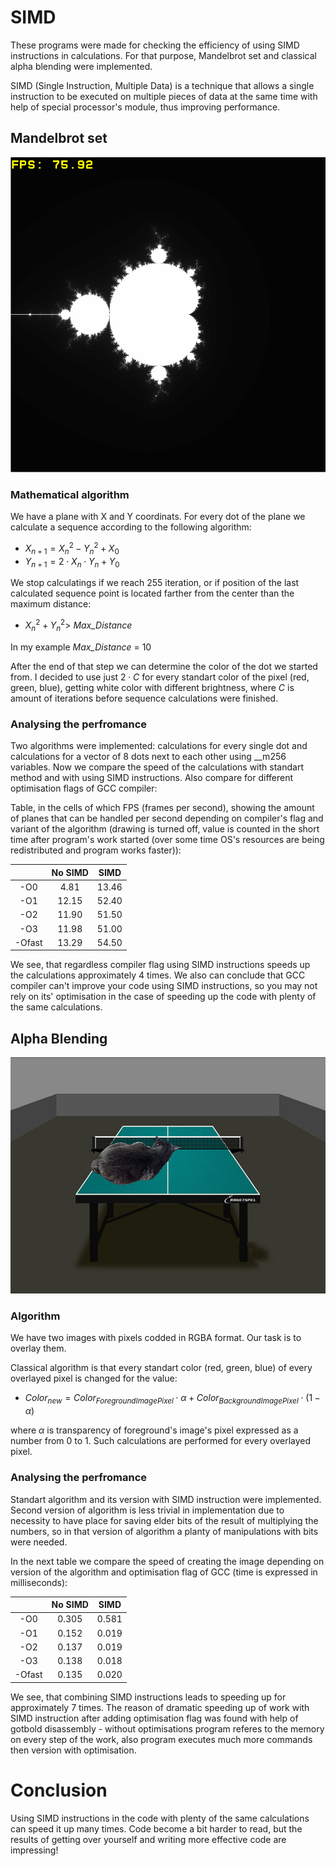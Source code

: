 # SIMD
These programs were made for checking the efficiency of using SIMD instructions in calculations. For that purpose, Mandelbrot set and classical alpha blending were implemented.

SIMD (Single Instruction, Multiple Data) is a technique that allows a single instruction to be executed on multiple pieces of data at the same time with help of special processor's module, thus improving performance. 

## Mandelbrot set

<img src="img/mandelbrot_img.png">

### Mathematical algorithm

We have a plane with X and Y coordinats. For every dot of the plane we calculate a sequence according to the following algorithm:
- $X_{n+1} = X_n^2 - Y_n^2 + X_0$
- $Y_{n+1} = 2 \cdot X_n \cdot Y_n + Y_0$

We stop calculatings if we reach 255 iteration, or if position of the last calculated sequence point is located farther from the center than the maximum distance:
- $X_{n}^2 + Y_{n}^2 >$ *Max_Distance*

In my example *Max_Distance* = 10

After the end of that step we can determine the color of the dot we started from. I decided to use just $2 \cdot C$ for every standart color of the pixel (red, green, blue), getting white color with different brightness, where $C$ is amount of iterations before sequence calculations were finished.

### Analysing the perfromance

Two algorithms were implemented: calculations for every single dot and calculations for a vector of 8 dots next to each other using __m256 variables. Now we compare the speed of the calculations with standart method and with using SIMD instructions. Also compare for different optimisation flags of GCC compiler:

Table, in the cells of which FPS (frames per second), showing the amount of planes that can be handled per second depending on compiler's flag and variant of the algorithm (drawing is turned off, value is counted in the short time after program's work started (over some time OS's resources are being redistributed and program works faster)):

|             |     No SIMD       |       SIMD     |
| :------:    | :---------------: | :------------: | 
|    -O0      |      4.81         |     13.46      |
|    -O1      |      12.15        |     52.40      |
|    -O2      |      11.90        |     51.50      |
|    -O3      |      11.98        |     51.00      |
|   -Ofast    |      13.29        |     54.50      |

We see, that regardless compiler flag using SIMD instructions speeds up the calculations approximately 4 times. We also can conclude that GCC compiler can't improve your code using SIMD instructions, so you may not rely on its' optimisation in the case of speeding up the code with plenty of the same calculations.



## Alpha Blending


<img src="img/result.jpg">

### Algorithm

We have two images with pixels codded in RGBA format. Our task is to overlay them.

Classical algorithm is that every standart color (red, green, blue) of every overlayed pixel is changed for the value:

- $Color_{new} = Color_{ForegroundImagePixel} \cdot \alpha + Color_{BackgroundImagePixel} \cdot (1 - \alpha)$

where $\alpha$ is transparency of foreground's image's pixel expressed as a number from 0 to 1. Such calculations are performed for every overlayed pixel.

### Analysing the perfromance

Standart algorithm and its version with SIMD instruction were implemented. Second version of algorithm is less trivial in implementation due to necessity to have place for saving elder bits of the result of multiplying the numbers, so in that version of algorithm a planty of manipulations with bits were needed.


In the next table we compare the speed of creating the image depending on version of the algorithm and optimisation flag of GCC (time is expressed in milliseconds):

|             |     No SIMD       |       SIMD     |
| :------:    | :---------------: | :------------: | 
|    -O0      |      0.305        |     0.581      |
|    -O1      |      0.152        |     0.019      |
|    -O2      |      0.137        |     0.019      |
|    -O3      |      0.138        |     0.018      |
|   -Ofast    |      0.135        |     0.020      |

We see, that combining SIMD instructions leads to speeding up for approximately 7 times. The reason of dramatic speeding up of work with SIMD instruction after adding optimisation flag was found with help of gotbold disassembly - without optimisations program referes to the memory on every step of the work, also program executes much more commands then version with optimisation.


# Conclusion

Using SIMD instructions in the code with plenty of the same calculations can speed it up many times. Code become a bit harder to read, but the results of getting over yourself and writing more effective code are impressing!
